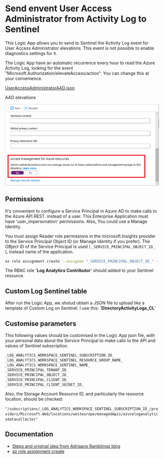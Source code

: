 # Send envent User Access Administrator from Activity Log to Sentinel

This Logic App allows you to send to Sentinel the Activity Log event for User Access Administrator elevations. This event is not possible to enable diagnostics settings for it.

The Logic App have an automatic recurrence every hour to read the Azure Activity Log, looking for the event "Microsoft.Authorization/elevateAccess/action". You can change this at your convenience.

[UserAccessAdministratorAAD.json](UserAccessAdministratorAAD.json)

AAD elevations

![](images/aad-properties-global-admin-setting.png)




## Permissions

It's convenient to configure a Service Principal in Azure AD to make calls to the Azure API REST. instead of a user. This Enterprise Application must have 'user_impersonation' permissions.
Also, You could use a Manage Identity.


You must assign Reader role permissions in the microsoft.Insights provider to the Service Principal Object ID (or Manage Identity if you prefer). The OBject ID of the Service Principal is used ( `_SERVICE_PRINCIPAL_OBJECT_ID_` ), instead name of the application.


```bash
az role assignment create --assignee "_SERVICE_PRINCIPAL_OBJECT_ID_" --role "Reader" --scope "/providers/Microsoft.Insights"
```

The RBAC role '**Log Analytics Contributor**' should added to your Sentinel resource.




## Custom Log Sentinel table

After run the Logic App, we sholud obtain a JSON file tu upload like a template of Custom Log on Sentinel.
I use this: '**DirectoryActivityLogs_CL**'




## Customise parameters

This following values should be customised in the Logic App json file, with your personal data about the Service Principal to make calls to the API and values of Sentinel subscription.

```
_LOG_ANALYTICS_WORKSPACE_SENTINEL_SUBSCRIPTION_ID_
_LOG_ANALYTICS_WORKSPACE_SENTINEL_RESOURCE_GROUP_NAME_
_LOG_ANALYTICS_WORKSPACE_SENTINEL_NAME_
_SERVICE_PRINCIPAL_TENANT_ID_
_SERVICE_PRINCIPAL_OBJECT_ID_
_SERVICE_PRINCIPAL_CLIENT_ID_
_SERVICE_PRINCIPAL_CLIENT_SECRET_ID_
```

Also, the Storage Account Resource ID, and particularly the resource location, should be checked:

`"/subscriptions/_LOG_ANALYTICS_WORKSPACE_SENTINEL_SUBSCRIPTION_ID_/providers/Microsoft.Web/locations/westeurope/managedApis/azureloganalyticsdatacollector"`





## Documentation

- [Steps and original idea from Adriaans Ramblings blog](https://adr.iaan.be/blog/adding-directory-activity-logs-to-microsoft-sentinel/)
- [az role assignment create](https://docs.microsoft.com/en-us/cli/azure/role/assignment?view=azure-cli-latest)

